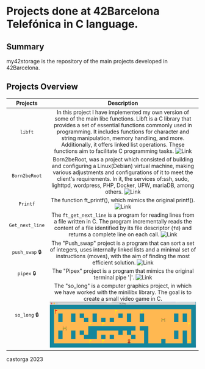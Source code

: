 # Projects done at 42Barcelona Telefónica in C language.

## Summary
my42storage is the repository of the main projects developed in 42Barcelona.

## Projects Overview

| Projects | Description |
| :------: | :---------: |
| ``libft`` |In this project I have implemented my own version of some of the main libc functions. Libft is a C library that provides a set of essential functions commonly used in programming. It includes functions for character and string manipulation, memory handling, and more. Additionally, it offers linked list operations. These functions aim to facilitate C programming tasks. ![Link](https://github.com/xilen0x/my42storage/tree/main/cursus/project01_libft)|
| ``Born2beRoot`` | Born2beRoot, was a project which consisted of building and configuring a Linux(Debian) virtual machine, making various adjustments and configurations of it to meet the client's requirements. In it, the services of:ssh, sudo, lighttpd, wordpress, PHP, Docker, UFW, mariaDB, among others.  ![Link](https://github.com/xilen0x/Born2beroot-Tutorial)|
| ``Printf`` | The function ft_printf(), which mimics the original printf(). ![Link](https://github.com/xilen0x/my42storage/tree/main/cursus/project02_printf) |
| ``Get_next_line`` | The `ft_get_next_line` is a program for reading lines from a file written in C. The program incrementally reads the content of a file identified by its file descriptor (`fd`) and returns a complete line on each call. ![Link](https://github.com/xilen0x/my42storage/tree/main/cursus/project04_GetNextLine)|
| ``push_swap`` 🔒| The "Push_swap" project is a program that can sort a set of integers, uses internally linked lists and a minimal set of instructions (moves), with the aim of finding the most efficient solution. ![Link](https://github.com/xilen0x/42_push_swap)|
| ``pipex`` 🔒| The "Pipex" project is a program that mimics the original terminal pipe '\|'. ![Link](https://github.com/xilen0x/42_pipex/tree/main)|
| ``so_long`` 🔒| The "so_long" is a computer graphics project, in which we have worked with the minilibx library. The goal is to create a small video game in C.![Screenshot](https://raw.githubusercontent.com/xilen0x/xilen0x/master/images_x_repos/so_long.png)|


castorga 2023

